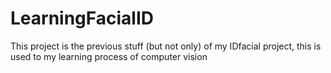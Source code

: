 # LearningFacialID
 This project is the previous stuff (but not only) of my IDfacial project, this is used to my learning process of computer vision
